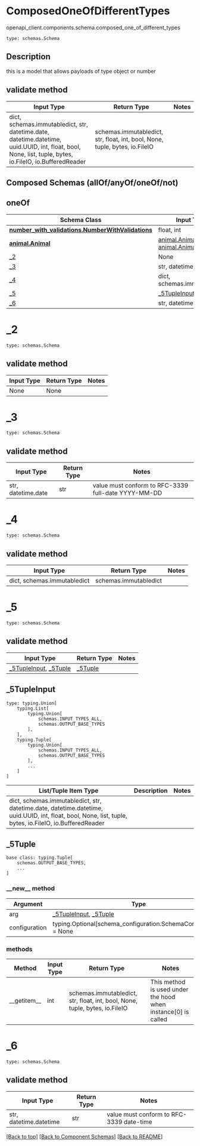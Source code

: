 # ComposedOneOfDifferentTypes
openapi_client.components.schema.composed_one_of_different_types
```
type: schemas.Schema
```

## Description
this is a model that allows payloads of type object or number

## validate method
Input Type | Return Type | Notes
------------ | ------------- | -------------
dict, schemas.immutabledict, str, datetime.date, datetime.datetime, uuid.UUID, int, float, bool, None, list, tuple, bytes, io.FileIO, io.BufferedReader | schemas.immutabledict, str, float, int, bool, None, tuple, bytes, io.FileIO |

## Composed Schemas (allOf/anyOf/oneOf/not)
## oneOf
Schema Class | Input Type | Return Type
------------ | ---------- | -----------
[**number_with_validations.NumberWithValidations**](../../components/schema/number_with_validations.md) | float, int | float, int
[**animal.Animal**](../../components/schema/animal.md) | [animal.AnimalDictInput](../../components/schema/animal.md#animaldictinput), [animal.AnimalDict](../../components/schema/animal.md#animaldict) | [animal.AnimalDict](../../components/schema/animal.md#animaldict)
[_2](#_2) | None | None
[_3](#_3) | str, datetime.date | str
[_4](#_4) | dict, schemas.immutabledict | schemas.immutabledict
[_5](#_5) | [_5TupleInput](#_5tupleinput), [_5Tuple](#_5tuple) | [_5Tuple](#_5tuple)
[_6](#_6) | str, datetime.datetime | str

# _2
```
type: schemas.Schema
```

## validate method
Input Type | Return Type | Notes
------------ | ------------- | -------------
None | None |

# _3
```
type: schemas.Schema
```

## validate method
Input Type | Return Type | Notes
------------ | ------------- | -------------
str, datetime.date | str | value must conform to RFC-3339 full-date YYYY-MM-DD

# _4
```
type: schemas.Schema
```

## validate method
Input Type | Return Type | Notes
------------ | ------------- | -------------
dict, schemas.immutabledict | schemas.immutabledict |

# _5
```
type: schemas.Schema
```

## validate method
Input Type | Return Type | Notes
------------ | ------------- | -------------
[_5TupleInput](#_5tupleinput), [_5Tuple](#_5tuple) | [_5Tuple](#_5tuple) |

## _5TupleInput
```
type: typing.Union[
    typing.List[
        typing.Union[
            schemas.INPUT_TYPES_ALL,
            schemas.OUTPUT_BASE_TYPES
        ],
    ],
    typing.Tuple[
        typing.Union[
            schemas.INPUT_TYPES_ALL,
            schemas.OUTPUT_BASE_TYPES
        ],
        ...
    ]
]
```
List/Tuple Item Type | Description | Notes
-------------------- | ------------- | -------------
dict, schemas.immutabledict, str, datetime.date, datetime.datetime, uuid.UUID, int, float, bool, None, list, tuple, bytes, io.FileIO, io.BufferedReader |  |

## _5Tuple
```
base class: typing.Tuple[
    schemas.OUTPUT_BASE_TYPES,
    ...
]
```
### &lowbar;&lowbar;new&lowbar;&lowbar; method
Argument | Type
-------- | ------
arg      | [_5TupleInput](#_5tupleinput), [_5Tuple](#_5tuple)
configuration | typing.Optional[schema_configuration.SchemaConfiguration] = None

### methods
Method | Input Type | Return Type | Notes
------ | ---------- | ----------- | ------
&lowbar;&lowbar;getitem&lowbar;&lowbar; | int | schemas.immutabledict, str, float, int, bool, None, tuple, bytes, io.FileIO | This method is used under the hood when instance[0] is called

# _6
```
type: schemas.Schema
```

## validate method
Input Type | Return Type | Notes
------------ | ------------- | -------------
str, datetime.datetime | str | value must conform to RFC-3339 date-time

[[Back to top]](#top) [[Back to Component Schemas]](../../../README.md#Component-Schemas) [[Back to README]](../../../README.md)

